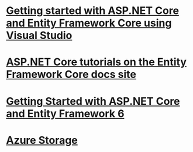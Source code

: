 # [Getting started with ASP.NET Core and Entity Framework Core using Visual Studio](ef-mvc/toc.md)
# [ASP.NET Core tutorials on the Entity Framework Core docs site](http://docs.efproject.net)
# [Getting Started with ASP.NET Core and Entity Framework 6](entity-framework-6.md)
# [Azure Storage](azure-storage/toc.md)